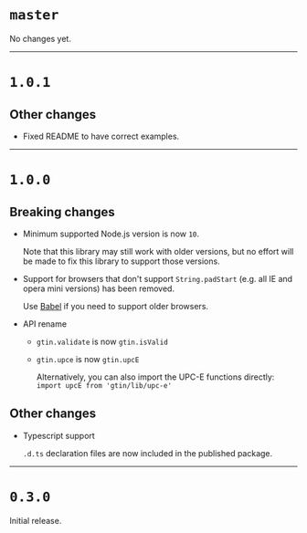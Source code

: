 `master`
===

No changes yet.

--------------------------------------------------------------------------------

`1.0.1`
===

## Other changes

- Fixed README to have correct examples.

--------------------------------------------------------------------------------

`1.0.0`
===

## Breaking changes

- Minimum supported Node.js version is now `10`.

  Note that this library may still work with older versions, but no
  effort will be made to fix this library to support those versions.

- Support for browsers that don't support `String.padStart` (e.g. all IE and opera mini versions) has been removed.

  Use [Babel](https://babeljs.io/) if you need to support older browsers.

- API rename
  - `gtin.validate` is now `gtin.isValid`
  - `gtin.upce` is now `gtin.upcE`

    Alternatively, you can also import the UPC-E functions directly:
    `import upcE from 'gtin/lib/upc-e'`

## Other changes

- Typescript support

  `.d.ts` declaration files are now included in the published package.

--------------------------------------------------------------------------------

`0.3.0`
===

Initial release.
